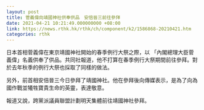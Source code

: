 ```yaml
---
layout: post
title: 菅義偉向靖國神社供奉供品　安倍晉三前往參拜
date: 2021-04-21 10:21:49.000000000 +08:00
link: https://news.rthk.hk/rthk/ch/component/k2/1586868-20210421.htm
categories: rthk
---
```


日本首相菅義偉在東京靖國神社開始的春季例行大祭之際，以 「內閣總理大臣菅義偉」名義供奉了供品。共同社報道，他不打算在春季例行大祭期間前往參拜。對於去年秋季的例行大祭也採取了同樣的做法。

另外，前首相安倍晉三今日參拜了靖國神社。他在參拜後向傳媒表示，是為了向為國作戰並犧牲寶貴生命的英靈，表達敬意。

報道又說，跨黨派議員聯盟計劃明天集體前往靖國神社參拜。
